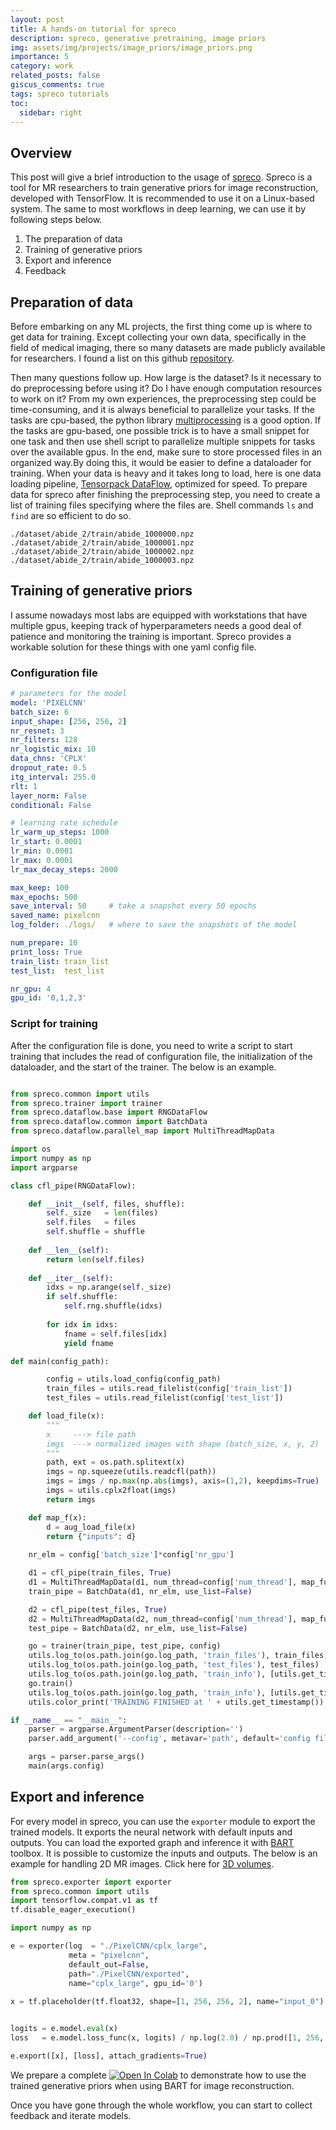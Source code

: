 ```yaml
---
layout: post
title: A hands-on tutorial for spreco
description: spreco, generative pretraining, image priors
img: assets/img/projects/image_priors/image_priors.png
importance: 5
category: work
related_posts: false
giscus_comments: true
tags: spreco tutorials
toc:
  sidebar: right
---
```



## Overview 
This post will give a brief introduction to the usage of [spreco](https://github.com/mrirecon/spreco). Spreco is a tool for MR researchers to train generative priors for image reconstruction, developed with TensorFlow. It is recommended to use it on a Linux-based system. The same to most workflows in deep learning, we can use it by following steps below.

1. The preparation of data
2. Training of generative priors
3. Export and inference
4. Feedback

## Preparation of data
Before embarking on any ML projects, the first thing come up is where to get data for training. Except collecting your own data, specifically in the field of medical imaging, there so many datasets are made publicly available for researchers. I found a list on this github [repository](https://github.com/sfikas/medical-imaging-datasets).

Then many questions follow up. How large is the dataset? Is it necessary to do preprocessing before using it? Do I have enough computation resources to work on it? From my own experiences, the preprocessing step could be time-consuming, and it is always beneficial to parallelize your tasks. If the tasks are cpu-based, the python library [multiprocessing](https://docs.python.org/3/library/multiprocessing.html#module-multiprocessing) is a good option. If the tasks are gpu-based, one possible trick is to have a small snippet for one task and then use shell script to parallelize multiple snippets for tasks over the available gpus. In the end, make sure to store processed files in an organized way.By doing this, it would be easier to define a dataloader for training. When your data is heavy and it takes long to load, here is one data loading pipeline, [Tensorpack DataFlow](https://github.com/tensorpack/dataflow), optimized for speed. To prepare data for spreco after finishing the preprocessing step, you need to create a list of training files specifying where the files are. Shell commands `ls` and `find` are so efficient to do so.
```text
./dataset/abide_2/train/abide_1000000.npz
./dataset/abide_2/train/abide_1000001.npz
./dataset/abide_2/train/abide_1000002.npz
./dataset/abide_2/train/abide_1000003.npz
```

## Training of generative priors
I assume nowadays most labs are equipped with workstations that have multiple gpus, keeping track of hyperparameters needs a good deal of patience and monitoring the training is important. Spreco provides a workable solution for these things with one yaml config file. 

### Configuration file

```yml
# parameters for the model
model: 'PIXELCNN'
batch_size: 6
input_shape: [256, 256, 2]
nr_resnet: 3
nr_filters: 128
nr_logistic_mix: 10
data_chns: 'CPLX'
dropout_rate: 0.5
itg_interval: 255.0
rlt: 1
layer_norm: False
conditional: False

# learning rate schedule
lr_warm_up_steps: 1000
lr_start: 0.0001
lr_min: 0.0001
lr_max: 0.0001
lr_max_decay_steps: 2000

max_keep: 100
max_epochs: 500
save_interval: 50     # take a snapshot every 50 epochs
saved_name: pixelcnn
log_folder: ./logs/   # where to save the snapshots of the model

num_prepare: 10
print_loss: True
train_list: train_list 
test_list:  test_list

nr_gpu: 4
gpu_id: '0,1,2,3'
```

### Script for training

After the configuration file is done, you need to write a script to start training that includes the read of configuration file, the initialization of the dataloader, and the start of the trainer. The below is an example.

```python

from spreco.common import utils
from spreco.trainer import trainer
from spreco.dataflow.base import RNGDataFlow
from spreco.dataflow.common import BatchData
from spreco.dataflow.parallel_map import MultiThreadMapData

import os
import numpy as np
import argparse

class cfl_pipe(RNGDataFlow):

    def __init__(self, files, shuffle):
        self._size   = len(files)
        self.files   = files
        self.shuffle = shuffle
    
    def __len__(self):
        return len(self.files)
    
    def __iter__(self):
        idxs = np.arange(self._size)
        if self.shuffle:
            self.rng.shuffle(idxs)
        
        for idx in idxs:
            fname = self.files[idx]
            yield fname

def main(config_path):

        config = utils.load_config(config_path)
        train_files = utils.read_filelist(config['train_list'])
        test_files = utils.read_filelist(config['test_list'])

    def load_file(x):
        """
        x     ---> file path
        imgs  ---> normalized images with shape (batch_size, x, y, 2) 
        """
        path, ext = os.path.splitext(x)
        imgs = np.squeeze(utils.readcfl(path))
        imgs = imgs / np.max(np.abs(imgs), axis=(1,2), keepdims=True)
        imgs = utils.cplx2float(imgs)
        return imgs

    def map_f(x):
        d = aug_load_file(x)
        return {"inputs": d}
    
    nr_elm = config['batch_size']*config['nr_gpu']

    d1 = cfl_pipe(train_files, True)
    d1 = MultiThreadMapData(d1, num_thread=config['num_thread'], map_func=map_f,  buffer_size=nr_elm*10, strict=True)
    train_pipe = BatchData(d1, nr_elm, use_list=False)

    d2 = cfl_pipe(test_files, True)
    d2 = MultiThreadMapData(d2, num_thread=config['num_thread'], map_func=map_f,  buffer_size=nr_elm*10, strict=True)
    test_pipe = BatchData(d2, nr_elm, use_list=False)

    go = trainer(train_pipe, test_pipe, config)
    utils.log_to(os.path.join(go.log_path, 'train_files'), train_files)
    utils.log_to(os.path.join(go.log_path, 'test_files'), test_files)
    utils.log_to(os.path.join(go.log_path, 'train_info'), [utils.get_timestamp() + ", the training is starting"])
    go.train()
    utils.log_to(os.path.join(go.log_path, 'train_info'), [utils.get_timestamp() + ", the training is ending"])
    utils.color_print('TRAINING FINISHED at ' + utils.get_timestamp())

if __name__ == "__main__":
    parser = argparse.ArgumentParser(description='')
    parser.add_argument('--config', metavar='path', default='config file for training', help='')

    args = parser.parse_args()
    main(args.config)
```
## Export and inference
For every model in spreco, you can use the `exporter` module to export the trained models. It exports the neural network with default inputs and outputs. You can load the exported graph and inference it with [BART](https://github.com/mrirecon/bart) toolbox. It is possible to customize the inputs and outputs. The below is an example for handling 2D MR images. Click here for [3D volumes](https://github.com/ggluo/image-priors/blob/release/scripts/recon/create_graph.py).

```python
from spreco.exporter import exporter
from spreco.common import utils
import tensorflow.compat.v1 as tf
tf.disable_eager_execution()

import numpy as np

e = exporter(log  = "./PixelCNN/cplx_large",
             meta = "pixelcnn",
             default_out=False,
             path="./PixelCNN/exported",
             name="cplx_large", gpu_id='0')
             
x = tf.placeholder(tf.float32, shape=[1, 256, 256, 2], name="input_0")


logits = e.model.eval(x)
loss   = e.model.loss_func(x, logits) / np.log(2.0) / np.prod([1, 256, 256, 2])

e.export([x], [loss], attach_gradients=True)
```

We prepare a complete [![Open In Colab](https://colab.research.google.com/assets/colab-badge.svg)](https://colab.research.google.com/github/ggluo/image-priors/blob/release/misc/demo_image_priors_colab.ipynb) to demonstrate how to use the trained generative priors when using BART for image reconstruction. 

Once you have gone through the whole workflow, you can start to collect feedback and iterate models.